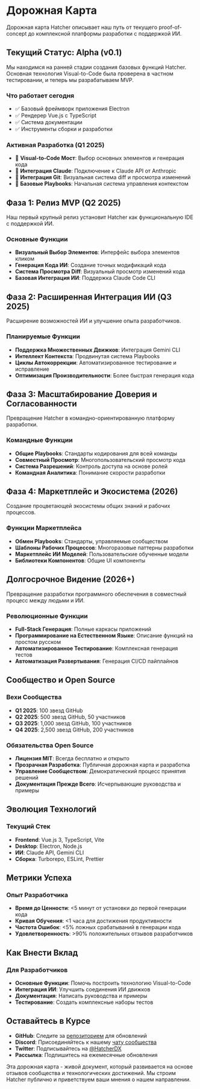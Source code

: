 # Дорожная Карта

Дорожная карта Hatcher описывает наш путь от текущего proof-of-concept до комплексной платформы разработки с поддержкой ИИ.

## Текущий Статус: Alpha (v0.1)

Мы находимся на ранней стадии создания базовых функций Hatcher. Основная технология Visual-to-Code была проверена в частном тестировании, и теперь мы разрабатываем MVP.

### Что работает сегодня

- ✅ Базовый фреймворк приложения Electron
- ✅ Рендерер Vue.js с TypeScript
- ✅ Система документации
- ✅ Инструменты сборки и разработки

### Активная Разработка (Q1 2025)

- 🔄 **Visual-to-Code Мост**: Выбор основных элементов и генерация кода
- 🔄 **Интеграция Claude**: Подключение к Claude API от Anthropic
- 🔄 **Интеграция Git**: Визуальная система diff и просмотра изменений
- 🔄 **Базовые Playbooks**: Начальная система управления контекстом

## Фаза 1: Релиз MVP (Q2 2025)

Наш первый крупный релиз установит Hatcher как функциональную IDE с поддержкой ИИ.

### Основные Функции

- **Визуальный Выбор Элементов**: Интерфейс выбора элементов кликом
- **Генерация Кода ИИ**: Создание точных модификаций кода
- **Система Просмотра Diff**: Визуальный просмотр изменений кода
- **Базовая Интеграция ИИ**: Поддержка Claude Code CLI

## Фаза 2: Расширенная Интеграция ИИ (Q3 2025)

Расширение возможностей ИИ и улучшение опыта разработчиков.

### Планируемые Функции

- **Поддержка Множественных Движков**: Интеграция Gemini CLI
- **Интеллект Контекста**: Продвинутая система Playbooks
- **Циклы Автокоррекции**: Автоматизированное тестирование и исправление
- **Оптимизация Производительности**: Более быстрая генерация кода

## Фаза 3: Масштабирование Доверия и Согласованности

Превращение Hatcher в командно-ориентированную платформу разработки.

### Командные Функции

- **Общие Playbooks**: Стандарты кодирования для всей команды
- **Совместный Просмотр**: Многопользовательский просмотр кода
- **Система Разрешений**: Контроль доступа на основе ролей
- **Командная Аналитика**: Понимание скорости разработки

## Фаза 4: Маркетплейс и Экосистема (2026)

Создание процветающей экосистемы общих знаний и рабочих процессов.

### Функции Маркетплейса

- **Обмен Playbooks**: Стандарты, управляемые сообществом
- **Шаблоны Рабочих Процессов**: Многоразовые паттерны разработки
- **Маркетплейс ИИ Моделей**: Пользовательские обученные модели
- **Библиотеки Компонентов**: Общие UI компоненты

## Долгосрочное Видение (2026+)

Превращение разработки программного обеспечения в совместный процесс между людьми и ИИ.

### Революционные Функции

- **Full-Stack Генерация**: Полные каркасы приложений
- **Программирование на Естественном Языке**: Описание функций на простом русском
- **Автоматизированное Тестирование**: Комплексная генерация тестов
- **Автоматизация Развертывания**: Генерация CI/CD пайплайнов

## Сообщество и Open Source

### Вехи Сообщества

- **Q1 2025**: 100 звезд GitHub
- **Q2 2025**: 500 звезд GitHub, 50 участников
- **Q3 2025**: 1,000 звезд GitHub, 100 участников
- **Q4 2025**: 2,500 звезд GitHub, 200 участников

### Обязательства Open Source

- **Лицензия MIT**: Всегда бесплатно и открыто
- **Прозрачная Разработка**: Публичная дорожная карта и разработка
- **Управление Сообществом**: Демократический процесс принятия решений
- **Документация Прежде Всего**: Исчерпывающие руководства и примеры

## Эволюция Технологий

### Текущий Стек

- **Frontend**: Vue.js 3, TypeScript, Vite
- **Desktop**: Electron, Node.js
- **ИИ**: Claude API, Gemini CLI
- **Сборка**: Turborepo, ESLint, Prettier

## Метрики Успеха

### Опыт Разработчика

- **Время до Ценности**: <5 минут от установки до первой генерации кода
- **Кривая Обучения**: <1 часа для достижения продуктивности
- **Частота Ошибок**: <5% ложных срабатываний в генерации кода
- **Удовлетворенность**: >90% положительных отзывов разработчиков

## Как Внести Вклад

### Для Разработчиков

- **Основные Функции**: Помочь построить технологию Visual-to-Code
- **Интеграция ИИ**: Улучшить соединения ИИ движков
- **Документация**: Написать руководства и примеры
- **Тестирование**: Создать комплексные наборы тестов

## Оставайтесь в Курсе

- **GitHub**: Следите за [репозиторием](https://github.com/HatcherDX/dx-engine) для обновлений
- **Discord**: Присоединяйтесь к нашему [чату сообщества](https://discord.gg/hatcher)
- **Twitter**: Подписывайтесь на [@HatcherDX](https://twitter.com/HatcherDX)
- **Рассылка**: Подпишитесь на ежемесячные обновления

Эта дорожная карта - живой документ, который развивается на основе отзывов сообщества и технологических достижений. Мы строим Hatcher публично и приветствуем ваши мнения о нашем направлении.
